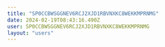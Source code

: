 ```yaml
---
title: "SP0CCBWSGGNEV6RCJ2XJD1RBVNXKC8WEKKMPRNMG"
date: 2024-02-19T08:43:16.490Z
user: SP0CCBWSGGNEV6RCJ2XJD1RBVNXKC8WEKKMPRNMG
layout: "users"
---
```

    